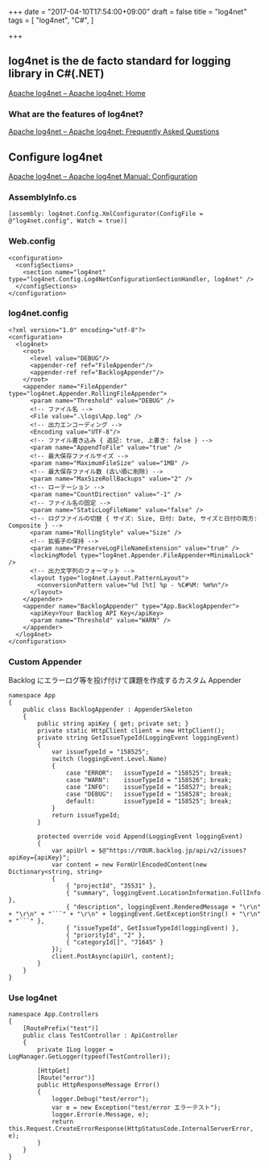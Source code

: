 +++
date = "2017-04-10T17:54:00+09:00"
draft = false
title = "log4net"
tags = [
    "log4net",
    "C#",
]

+++

## log4net is the de facto standard for logging library in C#(.NET)

[Apache log4net – Apache log4net: Home](http://logging.apache.org/log4net/)

### What are the features of log4net?

[Apache log4net – Apache log4net: Frequently Asked Questions](http://logging.apache.org/log4net/release/faq.html#What_are_the_features_of_log4net)

## Configure log4net

[Apache log4net – Apache log4net Manual: Configuration](http://logging.apache.org/log4net/release/manual/configuration.html)

### AssemblyInfo.cs
```
[assembly: log4net.Config.XmlConfigurator(ConfigFile = @"log4net.config", Watch = true)]
```

### Web.config
```
<configuration>
  <configSections>
    <section name="log4net" type="log4net.Config.Log4NetConfigurationSectionHandler, log4net" />
  </configSections>
</configuration>
```

### log4net.config
```
<?xml version="1.0" encoding="utf-8"?>
<configuration>
  ﻿<log4net>
    <root>
      <level value="DEBUG"/>
      <appender-ref ref="FileAppender"/>
      <appender-ref ref="BacklogAppender"/>
    </root>
    <appender name="FileAppender" type="log4net.Appender.RollingFileAppender">
      <param name="Threshold" value="DEBUG" />
      <!-- ファイル名 -->
      <File value=".\logs\App.log" />
      <!-- 出力エンコーディング -->
      <Encoding value="UTF-8"/>
      <!-- ファイル書き込み { 追記: true, 上書き: false } -->
      <param name="AppendToFile" value="true" />
      <!-- 最大保存ファイルサイズ -->
      <param name="MaximumFileSize" value="1MB" />
      <!-- 最大保存ファイル数 (古い順に削除) -->
      <param name="MaxSizeRollBackups" value="2" />
      <!-- ローテーション -->
      <param name="CountDirection" value="-1" />
      <!-- ファイル名の固定 -->
      <param name="StaticLogFileName" value="false" />
      <!-- ログファイルの切替 { サイズ: Size, 日付: Date, サイズと日付の両方: Composite } -->
      <param name="RollingStyle" value="Size" />
      <!-- 拡張子の保持 -->
      <param name="PreserveLogFileNameExtension" value="true" />
      <lockingModel type="log4net.Appender.FileAppender+MinimalLock" />
      <!-- 出力文字列のフォーマット -->
      <layout type="log4net.Layout.PatternLayout">
        <conversionPattern value="%d [%t] %p - %C#%M: %m%n"/>
      </layout>
    </appender>
    <appender name="BacklogAppender" type="App.BacklogAppender">
      <apiKey>Your Backlog API Key</apiKey>
      <param name="Threshold" value="WARN" />
    </appender>
  </log4net>
</configuration>
```

### Custom Appender

Backlog にエラーログ等を投げ付けて課題を作成するカスタム Appender

```
namespace App
{
    public class BacklogAppender : AppenderSkeleton
    {
        public string apiKey { get; private set; }
        private static HttpClient client = new HttpClient();
        private string GetIssueTypeId(LoggingEvent loggingEvent)
        {
            var issueTypeId = "158525";
            switch (loggingEvent.Level.Name)
            {
                case "ERROR":	issueTypeId = "158525";	break;
                case "WARN":	issueTypeId = "158526";	break;
                case "INFO":	issueTypeId = "158527";	break;
                case "DEBUG":	issueTypeId = "158528";	break;
                default:		issueTypeId = "158525";	break;
            }
            return issueTypeId;
        }

        protected override void Append(LoggingEvent loggingEvent)
        {
            var apiUrl = $@"https://YOUR.backlog.jp/api/v2/issues?apiKey={apiKey}";
            var content = new FormUrlEncodedContent(new Dictionary<string, string>
            {
                { "projectId", "35531" },
                { "summary", loggingEvent.LocationInformation.FullInfo },
                { "description", loggingEvent.RenderedMessage + "\r\n" + "\r\n" + "```" + "\r\n" + loggingEvent.GetExceptionString() + "\r\n" + "```" },
                { "issueTypeId", GetIssueTypeId(loggingEvent) },
                { "priorityId", "2" },
                { "categoryId[]", "71645" }
            });
            client.PostAsync(apiUrl, content);
        }
    }
}
```

### Use log4net

```
namespace App.Controllers
{
    [RoutePrefix("test")]
    public class TestController : ApiController
    {
        private ILog logger = LogManager.GetLogger(typeof(TestController));

        [HttpGet]
        [Route("error")]
        public HttpResponseMessage Error()
        {
            logger.Debug("test/error");
            var e = new Exception("test/error エラーテスト");
            logger.Error(e.Message, e);
            return this.Request.CreateErrorResponse(HttpStatusCode.InternalServerError, e);
        }
    }
}
```